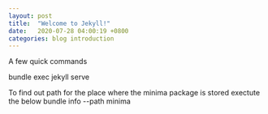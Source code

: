 ```yaml
---
layout: post
title:  "Welcome to Jekyll!"
date:   2020-07-28 04:00:19 +0800
categories: blog introduction
---
```



A few  quick commands

bundle exec jekyll serve

To find out path for the place where the minima package is stored exectute the below
bundle info --path minima